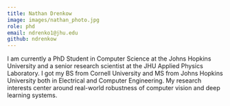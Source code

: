 ```yaml
---
title: Nathan Drenkow
image: images/nathan_photo.jpg
role: phd
email: ndrenko1@jhu.edu
github: ndrenkow
---
```


I am currently a PhD Student in Computer Science at the Johns Hopkins University and a senior research scientist at the JHU Applied Physics Laboratory. I got my BS from Cornell University and MS from Johns Hopkins University both in Electrical and Computer Engineering.  My research interests center around real-world robustness of computer vision and deep learning systems.
 


